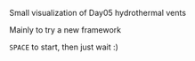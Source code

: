 Small visualization of Day05 hydrothermal vents

Mainly to try a new framework 

`SPACE` to start, then just wait :)